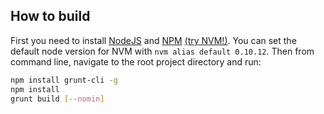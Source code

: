 ## How to build
First you need to install [NodeJS](http://nodejs.org) and [NPM](https://npmjs.org/) [(try NVM!)](https://github.com/creationix/nvm).
You can set the default node version for NVM with `nvm alias default 0.10.12`.
Then from command line, navigate to the root project directory and run:

```bash
npm install grunt-cli -g
npm install
grunt build [--nomin]
```
